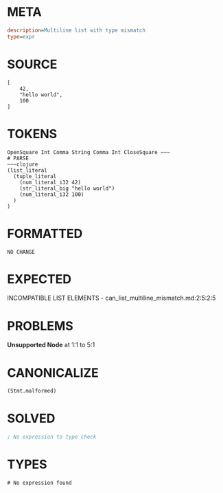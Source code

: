 # META
~~~ini
description=Multiline list with type mismatch
type=expr
~~~
# SOURCE
~~~roc
[
    42,
    "hello world",
    100
]
~~~
# TOKENS
~~~text
OpenSquare Int Comma String Comma Int CloseSquare ~~~
# PARSE
~~~clojure
(list_literal
  (tuple_literal
    (num_literal_i32 42)
    (str_literal_big "hello world")
    (num_literal_i32 100)
  )
)
~~~
# FORMATTED
~~~roc
NO CHANGE
~~~
# EXPECTED
INCOMPATIBLE LIST ELEMENTS - can_list_multiline_mismatch.md:2:5:2:5
# PROBLEMS
**Unsupported Node**
at 1:1 to 5:1

# CANONICALIZE
~~~clojure
(Stmt.malformed)
~~~
# SOLVED
~~~clojure
; No expression to type check
~~~
# TYPES
~~~roc
# No expression found
~~~
